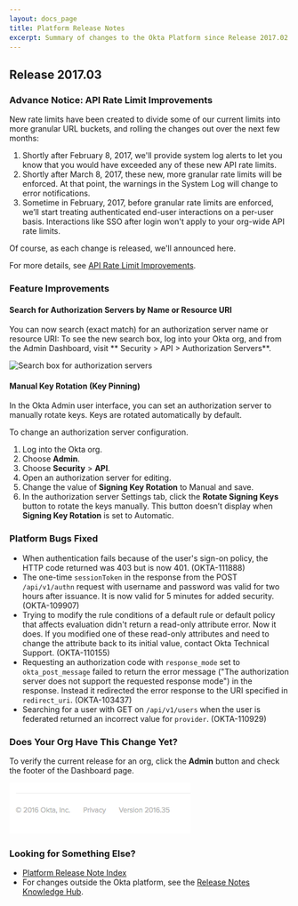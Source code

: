 ```yaml
---
layout: docs_page
title: Platform Release Notes
excerpt: Summary of changes to the Okta Platform since Release 2017.02
---
```


## Release 2017.03

### Advance Notice: API Rate Limit Improvements

New rate limits have been created to divide some of our current limits into more granular URL buckets, and rolling the changes out over the next few months:

1. Shortly after February 8, 2017, we'll provide system log alerts to let you know that you would have exceeded any of these new API rate limits. 
2. Shortly after March 8, 2017, these new, more granular rate limits will be enforced. At that point, the warnings in the System Log will change to error notifications.
3. Sometime in February, 2017, before granular rate limits are enforced, we’ll start treating authenticated end-user interactions on a per-user basis. Interactions like SSO after login won't apply to your org-wide API rate limits.

Of course, as each change is released, we'll announced here.

For more details, see [API Rate Limit Improvements](https://support.okta.com/help/articles/Knowledge_Article/API-Rate-Limit-Improvements).<!-- OKTA-110472 -->

### Feature Improvements

#### Search for Authorization Servers by Name or Resource URI

You can now search (exact match) for an authorization server name or resource URI:
To see the new search box, log into your Okta org, and from the Admin Dashboard, visit ** Security > API > Authorization Servers**.
<!-- OKTA-97833 -->

![Search box for authorization servers](/assets/img/release_notes/rn_search_as.png)

#### Manual Key Rotation (Key Pinning)

In the Okta Admin user interface, you can set an authorization server to manually rotate keys.
Keys are rotated automatically by default. 

To change an authorization server configuration.
 
1. Log into the Okta org.
2. Choose **Admin**.
3. Choose **Security** > **API**.
4. Open an authorization server for editing.
5. Change the value of **Signing Key Rotation** to Manual and save.
6. In the authorization server Settings tab, click the **Rotate Signing Keys** button to rotate the keys manually. This button doesn’t display when **Signing Key Rotation** is set to Automatic.
<!-- OKTA-110682 -->

### Platform Bugs Fixed

* When authentication fails because of the user's sign-on policy, the HTTP code returned was 403
but is now 401. (OKTA-111888)
* The one-time `sessionToken` in the response from the POST `/api/v1/authn` request with username
and password was valid for two hours after issuance. It is now valid for 5 minutes for added security. (OKTA-109907)
* Trying to modify the rule conditions of a default rule or default policy that affects
evaluation didn't return a read-only attribute error. Now it does.
If you modified one of these read-only attributes and need to change the attribute back to its initial value,
contact Okta Technical Support. (OKTA-110155)
* Requesting an authorization code with `response_mode` set to `okta_post_message` failed to return
the error message ("The authorization server does not support the requested response mode") in the
response. Instead it redirected the error response to the URI specified in `redirect_uri`. (OKTA-103437)
* Searching for a user with GET on `/api/v1/users` when the user is federated returned an incorrect
value for `provider`. (OKTA-110929)

### Does Your Org Have This Change Yet?

To verify the current release for an org, click the **Admin** button and check the footer of the Dashboard page.

![Release Number in Footer](/assets/img/release_notes/version_footer.png)

### Looking for Something Else?

* [Platform Release Note Index](platform-release-notes2016-index.html)
* For changes outside the Okta platform, see the [Release Notes Knowledge Hub](http://support.okta.com/help/articles/Knowledge_Article/Release-Notes-Knowledge-Hub).

